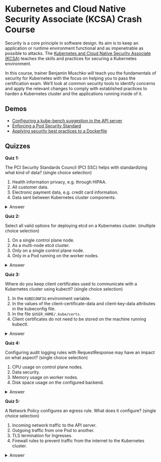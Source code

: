 # Kubernetes and Cloud Native Security Associate (KCSA) Crash Course

Security is a core principle in software design. Its aim is to keep an application or runtime environment functional and as impenetrable as possible to attacks. The [Kubernetes and Cloud Native Security Associate (KCSA)](https://training.linuxfoundation.org/certification/kubernetes-and-cloud-native-security-associate-kcsa/) teaches the skills and practices for securing a Kubernetes environment.

In this course, trainer Benjamin Muschko will teach you the fundamentals of security for Kubernetes with the focus on helping you to pass the certification exam. We’ll look at common security tools to identify concerns and apply the relevant changes to comply with established practices to harden a Kubernetes cluster and the applications running inside of it.

## Demos

* [Configuring a kube-bench suggestion in the API server](https://learning.oreilly.com/interactive-lab/fixing-issues-discovered/9781098149659/)
* [Enforcing a Pod Security Standard](https://learning.oreilly.com/interactive-lab/creating-a-pod/9781098149871/)
* [Applying security best practices to a Dockerfile](https://learning.oreilly.com/interactive-lab/applying-security-best/9781098149970/)

## Quizzes

**Quiz 1:**

The PCI Security Standards Council (PCI SSC) helps with standardizing what kind of data? (single choice selection)

1. Health information privacy, e.g. through HIPAA.
2. All customer data.
3. Electronic payment data, e.g. credit card information.
4. Data sent between Kubernetes cluster components.

<details><summary>Answer</summary>
<p>
The correct answer is 3. <a href="https://www.pcisecuritystandards.org/about_us/">PCI SSC standards</a> and resources help protect the people, processes, and technologies across the payment ecosystem to help secure payments worldwide.
</p>
</details>

**Quiz 2:**

Select all valid options for deploying etcd on a Kubernetes cluster. (multiple choice selection)

1. On a single control plane node.
2. As a multi-node etcd cluster.
3. Only on a single control plane node.
4. Only in a Pod running on the worker nodes.

<details><summary>Answer</summary>
<p>
The correct answer is 1 and 2. <a href="https://kubernetes.io/docs/tasks/administer-cluster/configure-upgrade-etcd/">Etcd</a> can be deployed on a single control plane for testing purposes. In production, it makes more sense to set up a HA cluster with multiple etcd instances.
</p>
</details>

**Quiz 3:**

Where do you keep client certificates used to communicate with a Kubernetes cluster using kubectl? (single choice selection)

1. In the `KUBECONFIG` environment variable.
2. In the values of the client-certificate-data and client-key-data attributes in the kubeconfig file.
3. In the file `$USER_HOME/.kube/certs`.
4. Client certificates do not need to be stored on the machine running kubectl.

<details><summary>Answer</summary>
<p>
The correct answer is 2. Every user entry in the <a href="https://kubernetes.io/docs/concepts/configuration/organize-cluster-access-kubeconfig/">kubeconfig file</a> will have to have a base64-encoded value for the client certificate. This information will be sent every time you make a call based on the user selected for the current context.
</p>
</details>

**Quiz 4:**

Configuring audit logging rules with RequestResponse may have an impact on what aspect? (single choice selection)

1. CPU usage on control plane nodes.
2. Data security.
3. Memory usage on worker nodes.
4. Disk space usage on the configured backend.

<details><summary>Answer</summary>
<p>
The correct answer is 4. The <a href="https://kubernetes.io/docs/tasks/debug/debug-cluster/audit/#audit-policy">audit log policy</a> RequestResponse captures the most information possible for incoming requests. Therefore, you will need to make sure you can store the data on the configured backend. CPU and memory will not be impacted significantly by configuring audit logging.
</p>
</details>

**Quiz 5:**

A Network Policy configures an egress rule. What does it configure? (single choice selection)

1. Incoming network traffic to the API server.
2. Outgoing traffic from one Pod to another.
3. TLS termination for Ingresses.
4. Firewall rules to prevent traffic from the internet to the Kubernetes cluster.

<details><summary>Answer</summary>
<p>
The correct answer is 2. <a href="https://kubernetes.io/docs/concepts/services-networking/network-policies/">Network policies</a> control Pod-to-Pod communication. Ingress rules configure incoming network traffic to a Pod. Egress rules configure outgoing traffic from a Pod.
</p>
</details>